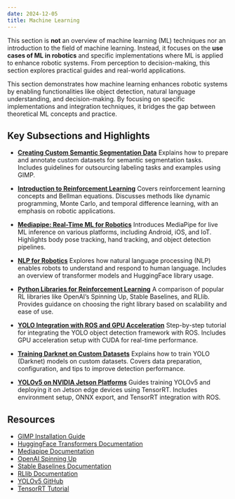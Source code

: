 ```yaml
---
date: 2024-12-05
title: Machine Learning
---
```

<!-- **This page is a stub.** You can help us improve it by [editing it](https://github.com/RoboticsKnowledgebase/roboticsknowledgebase.github.io).
{: .notice--warning} -->

This section is **not** an overview of machine learning (ML) techniques nor an introduction to the field of machine learning. Instead, it focuses on the **use cases of ML in robotics** and specific implementations where ML is applied to enhance robotic systems. From perception to decision-making, this section explores practical guides and real-world applications.

This section demonstrates how machine learning enhances robotic systems by enabling functionalities like object detection, natural language understanding, and decision-making. By focusing on specific implementations and integration techniques, it bridges the gap between theoretical ML concepts and practice.

## Key Subsections and Highlights

- **[Creating Custom Semantic Segmentation Data](/wiki/machine-learning/custom-semantic-data/)**
  Explains how to prepare and annotate custom datasets for semantic segmentation tasks. Includes guidelines for outsourcing labeling tasks and examples using GIMP.

- **[Introduction to Reinforcement Learning](/wiki/machine-learning/intro-to-rl/)**
  Covers reinforcement learning concepts and Bellman equations. Discusses methods like dynamic programming, Monte Carlo, and temporal difference learning, with an emphasis on robotic applications.

- **[Mediapipe: Real-Time ML for Robotics](/wiki/machine-learning/mediapipe-live-ml-anywhere/)**
  Introduces MediaPipe for live ML inference on various platforms, including Android, iOS, and IoT. Highlights body pose tracking, hand tracking, and object detection pipelines.

- **[NLP for Robotics](/wiki/machine-learning/nlp_for_robotics/)**
  Explores how natural language processing (NLP) enables robots to understand and respond to human language. Includes an overview of transformer models and HuggingFace library usage.

- **[Python Libraries for Reinforcement Learning](/wiki/machine-learning/python-libraries-for-reinforcement-learning/)**
  A comparison of popular RL libraries like OpenAI’s Spinning Up, Stable Baselines, and RLlib. Provides guidance on choosing the right library based on scalability and ease of use.

- **[YOLO Integration with ROS and GPU Acceleration](/wiki/machine-learning/ros-yolo-gpu/)**
  Step-by-step tutorial for integrating the YOLO object detection framework with ROS. Includes GPU acceleration setup with CUDA for real-time performance.

- **[Training Darknet on Custom Datasets](/wiki/machine-learning/train-darknet-on-custom-dataset/)**
  Explains how to train YOLO (Darknet) models on custom datasets. Covers data preparation, configuration, and tips to improve detection performance.

- **[YOLOv5 on NVIDIA Jetson Platforms](/wiki/machine-learning/yolov5-tensorrt/)**
  Guides training YOLOv5 and deploying it on Jetson edge devices using TensorRT. Includes environment setup, ONNX export, and TensorRT integration with ROS.

## Resources

- [GIMP Installation Guide](https://www.gimp.org/)
- [HuggingFace Transformers Documentation](https://huggingface.co/docs/transformers/)
- [Mediapipe Documentation](https://google.github.io/mediapipe/)
- [OpenAI Spinning Up](https://spinningup.openai.com/)
- [Stable Baselines Documentation](https://stable-baselines3.readthedocs.io/)
- [RLlib Documentation](https://docs.ray.io/en/latest/rllib.html)
- [YOLOv5 GitHub](https://github.com/ultralytics/yolov5)
- [TensorRT Tutorial](https://learnopencv.com/how-to-run-inference-using-tensorrt-c-api/)


